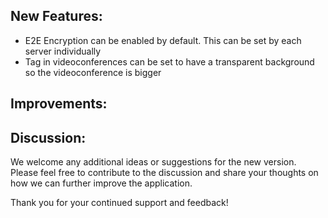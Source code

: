 ## New Features:
- E2E Encryption can be enabled by default. This can be set by each server individually
- Tag in videoconferences can be set to have a transparent background so the videoconference is bigger
## Improvements:

## Discussion:
We welcome any additional ideas or suggestions for the new version. Please feel free to contribute to the discussion and share your thoughts on how we can further improve the application.

Thank you for your continued support and feedback!
